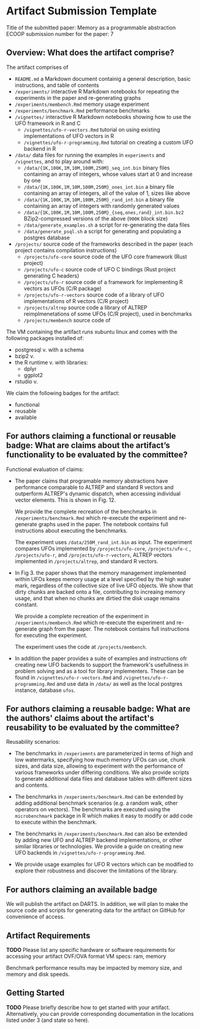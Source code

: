 # Artifact Submission Template

Title of the submitted paper: Memory as a programmable abstraction
ECOOP submission number for the paper: 7

## Overview: What does the artifact comprise?

The artifact comprises of 
* `README.md`                           a Markdown document containig a general description, basic instructions, and table of contents
* `/experiments/`                       interactive R Markdown notebooks for repeating the experiments in the paper and re-generating graphs
* `/experiments/membench.Rmd`           memory usage experiment 
* `/experiments/benchmark.Rmd`          performance benchmarks
* `/vignettes/`                         interactive R Markdown notebooks showing how to use the UFO framework in R and C
  * `/vignettes/ufo-r-vectors.Rmd`      tutorial on using existing implementations of UFO vectors in R
  * `/vignettes/ufo-r-programming.Rmd`  tutorial on creating a custom UFO backend in R
* `/data/`                              data files for running the examples in `experiments` and `/vignettes`, and to play around with:
  * `/data/{1K,100K,1M,10M,100M,250M}_seq_int.bin`                  binary files containing an array of integers, whose values start at 0 and increase by one
  * `/data/{1K,100K,1M,10M,100M,250M}_ones_int.bin`                 a binary file containing an array of integers, all of the value of 1, sizes like above
  * `/data/{1K,100K,1M,10M,100M,250M}_rand_int.bin`                 a binary file containing an array of integers with randomly generated values
  * `/data/{1K,100K,1M,10M,100M,250M}_{seq,ones,rand}_int.bin.bz2`  BZip2-compressed versions of the above (`900K` block size)
  * `/data/generate_examples.sh`        a script for re-generating the data files
  * `/data/generate_psql.sh`            a script for generating and populating a postgres database
* `/projects/`                          source code of the frameworks described in the paper (each project contains compilation instructions)
  * `/projects/ufo-core`                source code of the UFO core framework (Rust project)
  * `/projects/ufo-c`                   source code of UFO C bindings (Rust project generating C headers)
  * `/projects/ufo-r`                   source code of a framework for implementing R vectors as UFOs (C/R package)
  * `/projects/ufo-r-vectors`           source code of a library of UFO implementations of R vectors (C/R project)
  * `/projects/altrep`                  source code a library of ALTREP reimplmenetations of some UFOs (C/R project), used in benchmarks
  * `/projects/membench`                source code of 

The VM containing the artifact runs xubuntu linux and comes with the following packages installed of:
* postgresql v. with a schema 
* bzip2 v.
* the R runtime v. with libraries:
  * dplyr
  * ggplot2
* rstudio v.

We claim the following badges for the artifact:
* functional
* reusable
* available

## For authors claiming a functional or reusable badge: What are claims about the artifact’s functionality to be evaluated by the committee?

Functional evaluation of claims:

* The paper claims that programable memory abstractions have performance
  comparable to ALTREP and standard R vectors and outperform ALTREP's dynamic
  dispatch, when accessing individual vector elements. This is shown in Fig. 12.

  We provide the complete recreation of the benchmarks in
  `/experiments/benchmark.Rmd` which re-execute the experiment and re-generate
  graphs used in the paper. The notebook contains full instructions about
  executing the benchmarks. 
  
  The experiment uses `/data/250M_rand_int.bin` as input. The experiment
  compares UFOs implemented by `/projects/ufo-core`, `/projects/ufo-c` ,
  `/projects/ufo-r`, and `/projects/ufo-r-vectors`, ALTREP vectors implemented
  in `/projects/altrep`, and standard R vectors.

* In Fig 3. the paper shows that the memory management implemented within UFOs
  keeps memory usage at a level specified by the high water mark, regardless of
  the collective size of live UFO objects. We show that dirty chunks are backed
  onto a file, contributing to increaing memory usage, and that when no chunks
  are dirtied the disk usage remains constant.

  We provide a complete recreation of the experiment in
  `/experiments/membench.Rmd` which re-execute the experiment and re-generate
  graph from the paper. The notebook contains full instructions for executing
  the experiment.

  The experiment uses the code at `/projects/membench`.

* In addition the paper provides a suite of examples and instructions ofr
  creating new UFO backends to support the framework's usefullness in problem
  solving and as a tool for library implementers. These can be found in
  `/vignettes/ufo-r-vectors.Rmd` and `/vignettes/ufo-r-programming.Rmd` and use
  data in `/data/` as well as the local postgres instance, database `ufos`.

## For authors claiming a reusable badge: What are the authors' claims about the artifact's reusability to be evaluated by the committee?

Reusability scenarios:

* The benchmarks in `/experiemnts` are parameterized in terms of high and low
  watermarks, specifying how much memory UFOs can use, chunk sizes, and data
  size, allowing to experiment with the performance of various frameworks under
  differing conditions. We also provide scripts to generate additional data
  files and database tables with different sizes and contents.

* The benchmarks in `/experiments/benchmark.Rmd` can be extended by adding
  additional benchmark scenarios (e.g. a random walk, other operators on
  vectors). The benchmarks are executed using the `microbenchmark` package in R
  which makes it easy to modify or add code to execute within the benchmark.

* The benchmarks in `/experiments/benchmark.Rmd` can also be extended by adding
  new UFO and ALTREP backend implementations, or other similar libraries or
  technologies. We provide a guide on creating new UFO backends in
  `/vignettes/ufo-r-programming.Rmd`.

* We provide usage examples for UFO R vectors which can be modified to explore
  their robustness and discover the limitations of the library.

## For authors claiming an available badge

We will publish the artifact on DARTS. In addition, we will plan to make the
source code and scripts for generating data for the artifact on GitHub for
convenience of access.

## Artifact Requirements

**TODO**
Please list any specific hardware or software requirements for accessing your artifact
OVF/OVA format 
VM specs: ram, memory

Benchmark performance results may be impacted by memory size, and memory and
disk speeds. 

## Getting Started

**TODO**
Please briefly describe how to get started with your artifact.
Alternatively, you can provide corresponding documentation in the locations listed under 3 (and state so here).
